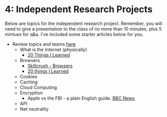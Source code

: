 4: Independent Research Projects
==========

Below are topics for the independent research project. Remember, you will need to give a presentation to the class 
of no more than 10 minutes, plus 5 mintues for q&a. I've included some starter articles below for you. 

+ Review topics and teams [here](https://docs.google.com/spreadsheets/d/1y1G1Sz4Np43U5zTfzkQ7yPh_mDk76ax77dHdJ7BvfJQ/edit?usp=sharing)
  + What is the Internet (physically)
    + [20 Things I Learned](http://www.20thingsilearned.com/en-US/what-is-the-internet/1)
  + Browsers
    + [Skillcrush - Browsers](http://skillcrush.com/2012/10/01/web-browsers/)
    + [20 things I Learned](http://www.20thingsilearned.com/en-US/old-vs-new-browsers/1)
  + Cookies
  + Caching
  + Cloud Computing
  + Encryption
    + Apple vs the FBI - a plain English guide. [BBC News](http://www.bbc.com/news/technology-35601035)
  + API
  + Net neutrality